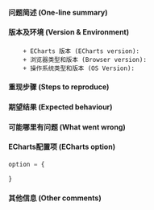 <!--
为了方便我们能够复现和修复 bug，请遵从下面的规范描述您的问题。
-->
#### 问题简述 (One-line summary)

#### 版本及环境 (Version & Environment)
        + ECharts 版本 (ECharts version):
        + 浏览器类型和版本 (Browser version):
        + 操作系统类型和版本 (OS Version):

#### 重现步骤 (Steps to reproduce)

#### 期望结果 (Expected behaviour)

#### 可能哪里有问题 (What went wrong)

#### ECharts配置项 (ECharts option)
<!-- 下方贴你的option，注意不要删掉下方 ```javascript 和 尾部的 ``` 字样。
最好是我们能够直接运行的 option。如何得到能运行的 option 参见上方的 guidelines for contributing
-->
```javascript
option = {

}

```

#### 其他信息 (Other comments)
<!-- 例如，截图或线上实例 (JSFiddle/JSBin/Codepen) (For example: Screenshot or Online demo) -->